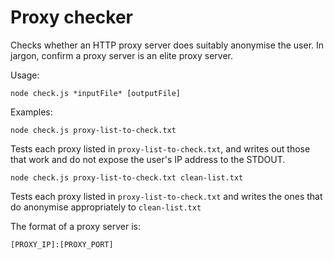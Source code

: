 Proxy checker
=============

Checks whether an HTTP proxy server does suitably anonymise the user. In jargon, confirm a proxy server is an elite proxy server.


Usage:

    node check.js *inputFile* [outputFile]


Examples:

    node check.js proxy-list-to-check.txt

Tests each proxy listed in `proxy-list-to-check.txt`, and writes out those that work and do not expose the user's IP address to the STDOUT.


    node check.js proxy-list-to-check.txt clean-list.txt

Tests each proxy listed in `proxy-list-to-check.txt` and writes the ones that do anonymise appropriately to `clean-list.txt`

The format of a proxy server is:

    [PROXY_IP]:[PROXY_PORT]


